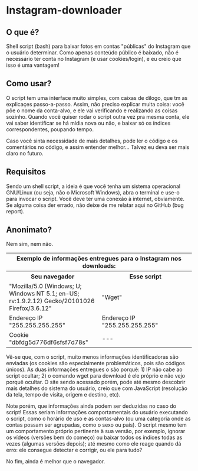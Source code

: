 # Instagram-downloader
## O que é?
Shell script (bash) para baixar fotos em contas "públicas" do Instagram que o usuário determinar. Como apenas conteúdo público é baixado, não é necessário ter conta no Instagram (e usar cookies/login), e eu creio que isso é uma vantagem!

## Como usar?
O script tem uma interface muito simples, com caixas de dilogo, que tm as explicaçes passo-a-passo. Assim, não  preciso explicar muita coisa: você põe o nome da conta-alvo, e ele vai verificando e realizando as coisas sozinho. Quando você quiser rodar o script outra vez pra mesma conta, ele vai saber identificar se há mídia nova ou não, e baixar só os índices correspondentes, poupando tempo.

Caso você sinta necessidade de mais detalhes, pode ler o código e os comentários no código, e assim entender melhor... Talvez eu deva ser mais claro no futuro.

## Requisitos
Sendo um shell script, a ideia é que você tenha um sistema operacional GNU/Linux (ou seja, não o Microsoft Windows), abra o terminal e use-o para invocar o script. Você deve ter uma conexão à internet, obviamente. Se alguma coisa der errado, não deixe de me relatar aqui no GitHub (bug report).

## Anonimato?
Nem sim, nem não.

<table>
<tr>
<th colspan="2">Exemplo de informações entregues para o Instagram nos downloads:</th>
</tr>
<tr>
<th width="50%">Seu navegador</th>
<th width="50%">Esse script</th>
</tr>
<tr>
<td>"Mozilla/5.0 (Windows; U; Windows NT 5.1; en-US; rv:1.9.2.12) Gecko/20101026 Firefox/3.6.12"</td>
<td>"Wget"</td>
</tr>
<tr>
<td>Endereço IP "255.255.255.255"</td>
<td>Endereço IP "255.255.255.255"</td>
</tr>
<tr>
<td>Cookie "dbfdg5d776df6sfsf7d78s"</td>
<td>---</td>
</tr>
</table>

Vê-se que, com o script, muito menos informações identificadoras são enviadas (os cookies são especialmente problemáticos, pois são códigos únicos). As duas informações entregues o são porquê: 1) IP não cabe ao script ocultar; 2) o comando wget para download é ele próprio e não vejo porquê ocultar. O site sendo acessado porém, pode até mesmo descobrir mais detalhes do sistema do usuário, creio que com JavaScript (resolução da tela, tempo de visita, origem e destino, etc).

Note porém, que informações ainda podem ser deduzidas no caso do script! Essas seriam informações comportamentais do usuário executando o script, como o horário de uso e as contas-alvo (ou uma categoria onde as contas possam ser agrupadas, como o sexo ou país). O script mesmo tem um comportamento próprio pertinente à sua versão, por exemplo, ignorar os vídeos (versões bem do começo) ou baixar todos os índices todas as vezes (algumas versões depois); até mesmo como ele reage quando dá erro: ele consegue detectar e corrigir, ou ele para tudo?

No fim, ainda é melhor que o navegador.
